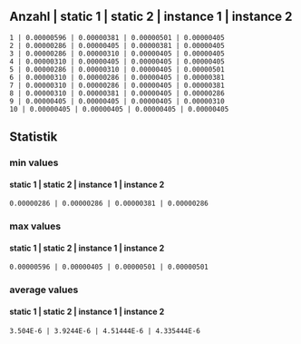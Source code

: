 

## Anzahl | static 1 | static 2 | instance 1 | instance 2

```
1 | 0.00000596 | 0.00000381 | 0.00000501 | 0.00000405
2 | 0.00000286 | 0.00000405 | 0.00000381 | 0.00000405
3 | 0.00000286 | 0.00000310 | 0.00000405 | 0.00000405
4 | 0.00000310 | 0.00000405 | 0.00000405 | 0.00000405
5 | 0.00000286 | 0.00000310 | 0.00000405 | 0.00000501
6 | 0.00000310 | 0.00000286 | 0.00000405 | 0.00000381
7 | 0.00000310 | 0.00000286 | 0.00000405 | 0.00000381
8 | 0.00000310 | 0.00000381 | 0.00000405 | 0.00000286
9 | 0.00000405 | 0.00000405 | 0.00000405 | 0.00000310
10 | 0.00000405 | 0.00000405 | 0.00000405 | 0.00000405
```

## Statistik
### min values
#### static 1 | static 2 | instance 1 | instance 2
```
0.00000286 | 0.00000286 | 0.00000381 | 0.00000286
```
### max values
#### static 1 | static 2 | instance 1 | instance 2
```
0.00000596 | 0.00000405 | 0.00000501 | 0.00000501
```
### average values
#### static 1 | static 2 | instance 1 | instance 2
```
3.504E-6 | 3.9244E-6 | 4.51444E-6 | 4.335444E-6
``` 
 